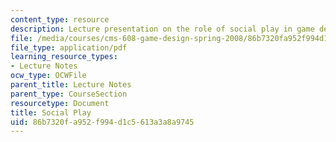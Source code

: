 ```yaml
---
content_type: resource
description: Lecture presentation on the role of social play in game design.
file: /media/courses/cms-608-game-design-spring-2008/86b7320fa952f994d1c5613a3a8a9745_MITCMS_608s08_lec29.pdf
file_type: application/pdf
learning_resource_types:
- Lecture Notes
ocw_type: OCWFile
parent_title: Lecture Notes
parent_type: CourseSection
resourcetype: Document
title: Social Play
uid: 86b7320f-a952-f994-d1c5-613a3a8a9745
---
```

